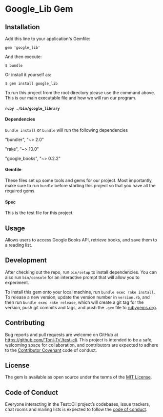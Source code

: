 # Google_Lib Gem

## Installation

Add this line to your application's Gemfile:

```gem 'google_lib'```

And then execute:

```$ bundle```

Or install it yourself as:

```$ gem install google_lib```

To run this project from the root directory please use the command above.  This is our main executable file and how we will run our program.

#### `ruby ./bin/google_library`

#### Dependencies

```bundle install```  or ```bundle``` will run the following dependencies

 "bundler", "~> 2.0"

 "rake", "~> 10.0"

 "google_books", "~> 0.2.2"

#### Gemfile

These files set up some tools and gems for our project. Most importantly, make sure to run `bundle` before starting this project so that you have all the required gems.

#### Spec

This is the test file for this project.

## Usage

Allows users to access Google Books API, retrieve books, and save them to a reading list.

## Development

After checking out the repo, run `bin/setup` to install dependencies.
You can also run `bin/console` for an interactive prompt that will allow you to experiment.

To install this gem onto your local machine, run `bundle exec rake install`. To release a new version, update the version number in `version.rb`, and then run `bundle exec rake release`, which will create a git tag for the version, push git commits and tags, and push the `.gem` file to [rubygems.org](https://rubygems.org).

## Contributing

Bug reports and pull requests are welcome on GitHub at https://github.com/'Toni-Ty'/test-cli. This project is intended to be a safe, welcoming space for collaboration, and contributors are expected to adhere to the [Contributor Covenant](http://contributor-covenant.org) code of conduct.

## License

The gem is available as open source under the terms of the [MIT License](https://opensource.org/licenses/MIT).

## Code of Conduct

Everyone interacting in the Test::Cli project’s codebases, issue trackers, chat rooms and mailing lists is expected to follow the [code of conduct](https://github.com/'Toni-Ty'/test-cli/blob/master/CODE_OF_CONDUCT.md).
